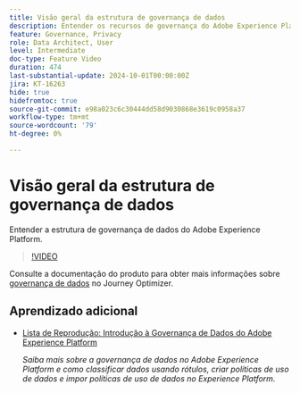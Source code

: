 ```yaml
---
title: Visão geral da estrutura de governança de dados
description: Entender os recursos de governança do Adobe Experience Platform.
feature: Governance, Privacy
role: Data Architect, User
level: Intermediate
doc-type: Feature Video
duration: 474
last-substantial-update: 2024-10-01T00:00:00Z
jira: KT-16263
hide: true
hidefromtoc: true
source-git-commit: e98a023c6c30444dd58d9030868e3619c0958a37
workflow-type: tm+mt
source-wordcount: '79'
ht-degree: 0%

---
```



# Visão geral da estrutura de governança de dados

Entender a estrutura de governança de dados do Adobe Experience Platform.

>[!VIDEO](https://video.tv.adobe.com/v/29708/?learn=on)

Consulte a documentação do produto para obter mais informações sobre [governança de dados](https://experienceleague.adobe.com/en/docs/journey-optimizer/using/privacy/action-privacy-restricted) no Journey Optimizer.

## Aprendizado adicional

* [Lista de Reprodução: Introdução à Governança de Dados do Adobe Experience Platform](https://experienceleague.adobe.com/en/playlists/experience-platform-get-started-with-data-governance)

  *Saiba mais sobre a governança de dados no Adobe Experience Platform e como classificar dados usando rótulos, criar políticas de uso de dados e impor políticas de uso de dados no Experience Platform.*
